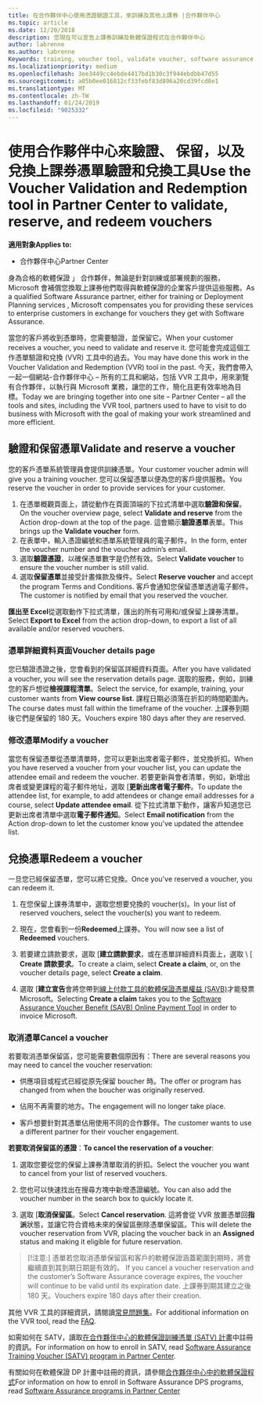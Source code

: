```yaml
---
title: 在合作夥伴中心使用憑證驗證工具，來訓練及其他上課券 |合作夥伴中心
ms.topic: article
ms.date: 12/20/2018
description: 您現在可以宣告上課券訓練及軟體保證程式在合作夥伴中心
author: labrenne
ms.author: labrenne
Keywords: training, voucher tool, validate voucher, software assurance claims, DPS, SATV
ms.localizationpriority: medium
ms.openlocfilehash: 3ee3449cc4ebde4417bd1b30c3f944ebdbb47d55
ms.sourcegitcommit: a05b0ee016812cf33febf83d896a20cd39fcd8e1
ms.translationtype: MT
ms.contentlocale: zh-TW
ms.lasthandoff: 01/24/2019
ms.locfileid: "9025332"
---
```

# <a name="use-the-voucher-validation-and-redemption-tool-in-partner-center-to-validate-reserve-and-redeem-vouchers"></a><span data-ttu-id="e22e7-103">使用合作夥伴中心來驗證、 保留，以及兌換上課券憑單驗證和兌換工具</span><span class="sxs-lookup"><span data-stu-id="e22e7-103">Use the Voucher Validation and Redemption tool in Partner Center to validate, reserve, and redeem vouchers</span></span> 

**<span data-ttu-id="e22e7-104">適用對象</span><span class="sxs-lookup"><span data-stu-id="e22e7-104">Applies to:</span></span>**

- <span data-ttu-id="e22e7-105">合作夥伴中心</span><span class="sxs-lookup"><span data-stu-id="e22e7-105">Partner Center</span></span>

<span data-ttu-id="e22e7-106">身為合格的軟體保證 」 合作夥伴，無論是針對訓練或部署規劃的服務，Microsoft 會補償您換取上課券他們取得與軟體保證的企業客戶提供這些服務。</span><span class="sxs-lookup"><span data-stu-id="e22e7-106">As a qualified Software Assurance partner, either for training or Deployment Planning services , Microsoft compensates you for providing these services to enterprise customers in exchange for vouchers they get with Software Assurance.</span></span>

<span data-ttu-id="e22e7-107">當您的客戶將收到憑單時，您需要驗證，並保留它。</span><span class="sxs-lookup"><span data-stu-id="e22e7-107">When your customer receives a voucher, you need to validate and reserve it.</span></span> <span data-ttu-id="e22e7-108">您可能會完成這個工作憑單驗證和兌換 (VVR) 工具中的過去。</span><span class="sxs-lookup"><span data-stu-id="e22e7-108">You may have done this work in the Voucher Validation and Redemption (VVR) tool in the past.</span></span> <span data-ttu-id="e22e7-109">今天，我們會帶入一起一個網站-合作夥伴中心 – 所有的工具和網站，包括 VVR 工具中，用來瀏覽有合作夥伴，以執行與 Microsoft 業務，讓您的工作，簡化且更有效率地為目標。</span><span class="sxs-lookup"><span data-stu-id="e22e7-109">Today we are bringing together into one site – Partner Center – all the tools and sites, including the VVR tool, partners used to have to visit to do business with Microsoft with the goal of making your work streamlined and more efficient.</span></span>

## <a name="validate-and-reserve-a-voucher"></a><span data-ttu-id="e22e7-110">驗證和保留憑單</span><span class="sxs-lookup"><span data-stu-id="e22e7-110">Validate and reserve a voucher</span></span>

<span data-ttu-id="e22e7-111">您的客戶憑單系統管理員會提供訓練憑單。</span><span class="sxs-lookup"><span data-stu-id="e22e7-111">Your customer voucher admin will give you a training voucher.</span></span> <span data-ttu-id="e22e7-112">您可以保留憑單以便為您的客戶提供服務。</span><span class="sxs-lookup"><span data-stu-id="e22e7-112">You reserve the voucher in order to provide services for your customer.</span></span>

1. <span data-ttu-id="e22e7-113">在憑單概觀頁面上，請從動作在頁面頂端的下拉式清單中選取**驗證和保留**。</span><span class="sxs-lookup"><span data-stu-id="e22e7-113">On the voucher overview page, select **Validate and reserve** from the Action drop-down at the top of the page.</span></span> <span data-ttu-id="e22e7-114">這會顯示**驗證憑單**表單。</span><span class="sxs-lookup"><span data-stu-id="e22e7-114">This brings up the **Validate voucher** form.</span></span>
2. <span data-ttu-id="e22e7-115">在表單中，輸入憑證編號和憑單系統管理員的電子郵件。</span><span class="sxs-lookup"><span data-stu-id="e22e7-115">In the form, enter the voucher number and the voucher admin’s email.</span></span>
3. <span data-ttu-id="e22e7-116">選取**驗證憑證**，以確保憑單數字是仍然有效。</span><span class="sxs-lookup"><span data-stu-id="e22e7-116">Select **Validate voucher** to ensure the voucher number is still valid.</span></span>
4. <span data-ttu-id="e22e7-117">選取**保留憑單**並接受計畫條款及條件。</span><span class="sxs-lookup"><span data-stu-id="e22e7-117">Select **Reserve voucher** and accept the program Terms and Conditions.</span></span> <span data-ttu-id="e22e7-118">客戶會通知您保留憑單透過電子郵件。</span><span class="sxs-lookup"><span data-stu-id="e22e7-118">The customer is notified by email that you reserved the voucher.</span></span>

<span data-ttu-id="e22e7-119">**匯出至 Excel**從選取動作下拉式清單，匯出的所有可用和/或保留上課券清單。</span><span class="sxs-lookup"><span data-stu-id="e22e7-119">Select **Export to Excel** from the action drop-down, to export a list of all available and/or reserved vouchers.</span></span>

### <a name="voucher-details-page"></a><span data-ttu-id="e22e7-120">憑單詳細資料頁面</span><span class="sxs-lookup"><span data-stu-id="e22e7-120">Voucher details page</span></span>

<span data-ttu-id="e22e7-121">您已驗證憑證之後，您會看到的保留區詳細資料頁面。</span><span class="sxs-lookup"><span data-stu-id="e22e7-121">After you have validated a voucher, you will see the reservation details page.</span></span> <span data-ttu-id="e22e7-122">選取的服務，例如，訓練您的客戶想從**檢視課程清單**。</span><span class="sxs-lookup"><span data-stu-id="e22e7-122">Select the service, for example, training, your customer wants from **View course list**.</span></span>
<span data-ttu-id="e22e7-123">課程日期必須落在折扣的時間範圍內。</span><span class="sxs-lookup"><span data-stu-id="e22e7-123">The course dates must fall within the timeframe of the voucher.</span></span> <span data-ttu-id="e22e7-124">上課券到期後它們是保留的 180 天。</span><span class="sxs-lookup"><span data-stu-id="e22e7-124">Vouchers expire 180 days after they are reserved.</span></span>

### <a name="modify-a-voucher"></a><span data-ttu-id="e22e7-125">修改憑單</span><span class="sxs-lookup"><span data-stu-id="e22e7-125">Modify a voucher</span></span>

<span data-ttu-id="e22e7-126">當您有保留憑單從憑單清單時，您可以更新出席者電子郵件，並兌換折扣。</span><span class="sxs-lookup"><span data-stu-id="e22e7-126">When you have reserved a voucher from your voucher list, you can update the attendee email and redeem the voucher.</span></span> <span data-ttu-id="e22e7-127">若要更新與會者清單，例如，新增出席者或變更課程的電子郵件地址，選取 [**更新出席者電子郵件**。</span><span class="sxs-lookup"><span data-stu-id="e22e7-127">To update the attendee list, for example, to add attendees or change email addresses for a course, select **Update attendee email**.</span></span> <span data-ttu-id="e22e7-128">從下拉式清單下動作，讓客戶知道您已更新出席者清單中選取**電子郵件通知**。</span><span class="sxs-lookup"><span data-stu-id="e22e7-128">Select **Email notification** from the Action drop-down to let the customer know you’ve updated the attendee list.</span></span>

## <a name="redeem-a-voucher"></a><span data-ttu-id="e22e7-129">兌換憑單</span><span class="sxs-lookup"><span data-stu-id="e22e7-129">Redeem a voucher</span></span>

<span data-ttu-id="e22e7-130">一旦您已經保留憑單，您可以將它兌換。</span><span class="sxs-lookup"><span data-stu-id="e22e7-130">Once you've reserved a voucher, you can redeem it.</span></span> 

1. <span data-ttu-id="e22e7-131">在您保留上課券清單中，選取您想要兌換的 voucher(s)。</span><span class="sxs-lookup"><span data-stu-id="e22e7-131">In your list of reserved vouchers, select the voucher(s) you want to redeem.</span></span> 
2. <span data-ttu-id="e22e7-132">現在，您會看到一份**Redeemed**上課券。</span><span class="sxs-lookup"><span data-stu-id="e22e7-132">You will now see a list of **Redeemed** vouchers.</span></span>

4. <span data-ttu-id="e22e7-133">若要建立請款要求，選取 [**建立請款要求**，或在憑單詳細資料頁面上，選取 \ [ **Create 請款要求**。</span><span class="sxs-lookup"><span data-stu-id="e22e7-133">To create a claim, select **Create a claim**, or, on the voucher details page, select **Create a claim**.</span></span>

5. <span data-ttu-id="e22e7-134">選取 [**建立宣告**會將您帶到[線上付款工具的軟體保證憑單權益 (SAVB)](https://planningservices.partners.extranet.microsoft.com/en/Pages/getpaid.aspx)才能發票 Microsoft。</span><span class="sxs-lookup"><span data-stu-id="e22e7-134">Selecting **Create a claim** takes you to the [Software Assurance Voucher Benefit (SAVB) Online Payment Tool](https://planningservices.partners.extranet.microsoft.com/en/Pages/getpaid.aspx) in order to invoice Microsoft.</span></span>


### <a name="cancel-a-voucher"></a><span data-ttu-id="e22e7-135">取消憑單</span><span class="sxs-lookup"><span data-stu-id="e22e7-135">Cancel a voucher</span></span>

<span data-ttu-id="e22e7-136">若要取消憑單保留區，您可能需要數個原因有：</span><span class="sxs-lookup"><span data-stu-id="e22e7-136">There are several reasons you may need to cancel the voucher reservation:</span></span>

- <span data-ttu-id="e22e7-137">供應項目或程式已經從原先保留 boucher 時。</span><span class="sxs-lookup"><span data-stu-id="e22e7-137">The offer or program has changed from when the boucher was originally reserved.</span></span>

- <span data-ttu-id="e22e7-138">佔用不再需要的地方。</span><span class="sxs-lookup"><span data-stu-id="e22e7-138">The engagement will no longer take place.</span></span>

- <span data-ttu-id="e22e7-139">客戶想要針對其憑單佔用使用不同的合作夥伴。</span><span class="sxs-lookup"><span data-stu-id="e22e7-139">The customer wants to use a different partner for their voucher engagement.</span></span>

<span data-ttu-id="e22e7-140">**若要取消保留區的憑證**：</span><span class="sxs-lookup"><span data-stu-id="e22e7-140">**To cancel the reservation of a voucher**:</span></span>

1. <span data-ttu-id="e22e7-141">選取您要從您的保留上課券清單取消的折扣。</span><span class="sxs-lookup"><span data-stu-id="e22e7-141">Select the voucher you want to cancel from your list of reserved vouchers.</span></span>

2. <span data-ttu-id="e22e7-142">您也可以快速找出在搜尋方塊中新增憑證編號。</span><span class="sxs-lookup"><span data-stu-id="e22e7-142">You can also add the voucher number in the search box to quickly locate it.</span></span> 

3. <span data-ttu-id="e22e7-143">選取 [**取消保留區**。</span><span class="sxs-lookup"><span data-stu-id="e22e7-143">Select **Cancel reservation**.</span></span> <span data-ttu-id="e22e7-144">這將會從 VVR 放置憑單回**指派**狀態，並讓它符合資格未來的保留區刪除憑單保留區。</span><span class="sxs-lookup"><span data-stu-id="e22e7-144">This will delete the voucher reservation from VVR, placing the voucher back in an **Assigned** status and making it eligible for future reservation.</span></span>

>[!注意:]<span data-ttu-id="e22e7-145"> 憑單若您取消憑單保留區和客戶的軟體保證涵蓋範圍到期時，將會繼續直到其到期日期是有效的。</span><span class="sxs-lookup"><span data-stu-id="e22e7-145"> If you cancel a voucher reservation and the customer’s Software Assurance coverage expires, the voucher will continue to be valid until its expiration date.</span></span> <span data-ttu-id="e22e7-146">上課券到期其建立之後 180 天。</span><span class="sxs-lookup"><span data-stu-id="e22e7-146">Vouchers expire 180 days after their creation.</span></span>

<span data-ttu-id="e22e7-147">其他 VVR 工具的詳細資訊，請閱讀[常見問題集](vvr-faq.md)。</span><span class="sxs-lookup"><span data-stu-id="e22e7-147">For additional information on the VVR tool, read the [FAQ](vvr-faq.md).</span></span>

<span data-ttu-id="e22e7-148">如需如何在 SATV，讀取[在合作夥伴中心的軟體保證訓練憑單 (SATV) 計畫](software-assurance-satv.md)中註冊的資訊。</span><span class="sxs-lookup"><span data-stu-id="e22e7-148">For information on how to enroll in SATV, read [Software Assurance Training Voucher (SATV) program in Partner Center](software-assurance-satv.md).</span></span>

<span data-ttu-id="e22e7-149">有關如何在軟體保證 DP 計畫中註冊的資訊，請參閱[合作夥伴中心中的軟體保證程式](software-assurance-dps.md)</span><span class="sxs-lookup"><span data-stu-id="e22e7-149">For information on how to enroll in Software Assurance DPS programs, read [Software Assurance programs in Partner Center](software-assurance-dps.md)</span></span>

